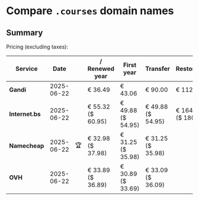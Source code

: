# Compare `.courses` domain names

## Summary

Pricing (excluding taxes):

| Service | Date |  | / Renewed year | First year | Transfer | Restoration |
|--|--|--|--|--|--|--|
| **Gandi** | 2025-06-22 |  | € 36.49 | € 43.06 | € 90.00 | € 112.66 |
| **Internet.bs** | 2025-06-22 |  | € 55.32<br>($ 60.95) | € 49.88<br>($ 54.95) | € 49.88<br>($ 54.95) | € 164.25<br>($ 180.95) |
| **Namecheap** | 2025-06-22 | 🏆 | € 32.98<br>($ 37.98) | € 31.25<br>($ 35.98) | € 31.25<br>($ 35.98) |  |
| **OVH** | 2025-06-22 |  | € 33.89<br>($ 36.89) | € 30.89<br>($ 33.69) | € 33.09<br>($ 36.09) |  |
